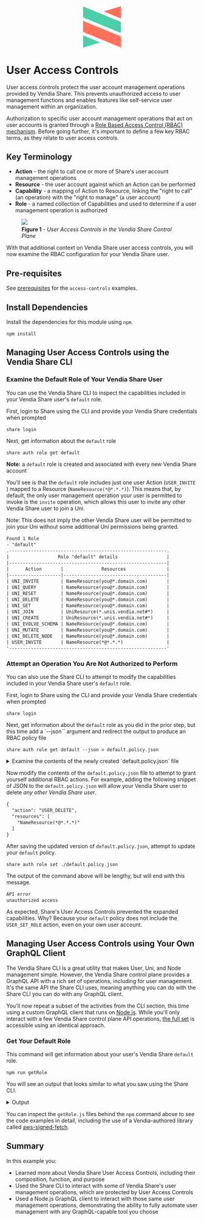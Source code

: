 <p align="center">
  <a href="https://vendia.net/">
    <img src="https://raw.githubusercontent.com/vendia/examples/main/vendia-logo.png" alt="vendia logo" width="100px">
  </a>
</p>

# User Access Controls
User access controls protect the user account management operations provided by Vendia Share.  This prevents unauthorized access to user management functions and enables features like self-service user management within an organization.

Authorization to specific user account management operations that act on user accounts is granted through a [Role Based Access Control (RBAC) mechanism](https://www.vendia.net/docs/share/rbac).  Before going further, it's important to define a few key RBAC terms, as they relate to user access controls.

## Key Terminology
* **Action** - the right to call one or more of Share's user account management operations
* **Resource** - the user account against which an Action can be performed
* **Capability** - a mapping of Action to Resource, linking the "right to call" (an operation) with the "right to manage" (a user account)
* **Role** - a named collection of Capabilities and used to determine if a user management operation is authorized

<figure>
  <img src="https://user-images.githubusercontent.com/85032783/151488927-8625e14b-4912-4fff-af82-d8e133790f61.png" />
  <figcaption><b>Figure 1</b> - <i>User Access Controls in the Vendia Share Control Plane</i></figcaption>
</figure>

With that additional context on Vendia Share user access controls, you will now examine the RBAC configuration for your Vendia Share user.

## Pre-requisites
See [prerequisites](../README.md#prerequisites) for the `access-controls` examples.

## Install Dependencies
Install the dependencies for this module using `npm`.

```
npm install
```

## Managing User Access Controls using the Vendia Share CLI

### Examine the Default Role of Your Vendia Share User
You can use the Vendia Share CLI to inspect the capabilities included in your Vendia Share user's `default` role.

First, login to Share using the CLI and provide your Vendia Share credentials when prompted
```
share login
```

Next, get information about the `default` role
```
share auth role get default
```

**Note:** a `default` role is created and associated with every new Vendia Share account

You'll see is that the `default` role includes just one user Action (`USER_INVITE `) mapped to a Resource (`NameResource(*@*.*.*)`).  This means that, by default, the only user management operation your user is permitted to invoke is the `invite` operation, which allows this user to invite any other Vendia Share user to join a Uni.

Note: This does not imply the other Vendia Share user will be permitted to join your Uni without some additional Uni permissions being granted.

```
Found 1 Role
- "default"
.----------------------------------------------------------.
|                  Role "default" details                  |
|----------------------------------------------------------|
|      Action       |              Resources               |
|-------------------|--------------------------------------|
| UNI_INVITE        | NameResource(you@*.domain.com)       |
| UNI_QUERY         | NameResource(you@*.domain.com)       |
| UNI_RESET         | NameResource(you@*.domain.com)       |
| UNI_DELETE        | NameResource(you@*.domain.com)       |
| UNI_GET           | NameResource(you@*.domain.com)       |
| UNI_JOIN          | UniResource(*.unis.vendia.net#*)     |
| UNI_CREATE        | UniResource(*.unis.vendia.net#*)     |
| UNI_EVOLVE_SCHEMA | NameResource(you@*.domain.com)       |
| UNI_MUTATE        | NameResource(you@*.domain.com)       |
| UNI_DELETE_NODE   | NameResource(you@*.domain.com)       |
| USER_INVITE       | NameResource(*@*.*.*)                |
'----------------------------------------------------------'
```

### Attempt an Operation You Are Not Authorized to Perform
You can also use the Share CLI to attempt to modify the capabilities included in your Vendia Share user's `default` role.

First, login to Share using the CLI and provide your Vendia Share credentials when prompted
```
share login
```

Next, get information about the `default` role as you did in the prior step, but this time add a `--json`` argument and redirect the output to produce an RBAC policy file
```
share auth role get default --json > default.policy.json
```

<details>
<summary>
Examine the contents of the newly created `default.policy.json` file
</summary>

```
    {
      "name": "default",
      "capabilities": [
        {
          "action": "UNI_INVITE",
          "resources": [
            "NameResource(you@*.domain.com)"
          ]
        },
        {
          "action": "UNI_QUERY",
          "resources": [
            "NameResource(you@*.domain.com)"
          ]
        },
        {
          "action": "UNI_RESET",
          "resources": [
            "NameResource(you@*.domain.com)"
          ]
        },
        {
          "action": "UNI_DELETE",
          "resources": [
            "NameResource(you@*.domain.com)"
          ]
        },
        {
          "action": "UNI_GET",
          "resources": [
            "NameResource(you@*.domain.com)"
          ]
        },
        {
          "action": "UNI_JOIN",
          "resources": [
            "UniResource(*.unis.vendia.net#*)"
          ]
        },
        {
          "action": "UNI_CREATE",
          "resources": [
            "UniResource(*.unis.vendia.net#*)"
          ]
        },
        {
          "action": "UNI_EVOLVE_SCHEMA",
          "resources": [
            "NameResource(you@*.domain.com)"
          ]
        },
        {
          "action": "UNI_MUTATE",
          "resources": [
            "NameResource(you@*.domain.com)"
          ]
        },
        {
          "action": "UNI_DELETE_NODE",
          "resources": [
            "NameResource(you@*.domain.com)"
          ]
        },
        {
          "action": "USER_INVITE",
          "resources": [
            "NameResource(*@*.*.*)"
          ]
        }
      ]
    }
```

</details>

Now modify the contents of the `default.policy.json` file to attempt to grant yourself additional RBAC actions.  For example, adding the following snippet of JSON to the `default.policy.json` will allow your Vendia Share user to delete _any other Vendia Share user_.

```
{
  "action": "USER_DELETE",
  "resources": [
    "NameResource(*@*.*.*)"
  ]
}
```

After saving the updated version of `default.policy.json`, attempt to update your `default` policy.

```
share auth role set ./default.policy.json
```

The output of the command above will be lengthy, but will end with this message.

```
API error
unauthorized access
```

As expected, Share's User Access Controls prevented the expanded capabilities. Why? Because your `default` policy does not include the `USER_SET_ROLE` action, even on your own user account.

## Managing User Access Controls using Your Own GraphQL Client
The Vendia Share CLI is a great utility that makes User, Uni, and Node management simple.  However, the Vendia Share control plane provides a GraphQL API with a rich set of operations, including for user management.  It's the same API the Share CLI uses, meaning anything you can do with the Share CLI you can do with any GraphQL client.

You'll now repeat a subset of the activities from the CLI section, this time using a custom GraphQL client that runs on [Node.js](https://nodejs.org/).  While you'll only interact with a few Vendia Share control plane API operations, [the full set](https://www.vendia.net/docs/share/share-graphql-schema) is accessible using an identical approach.

### Get Your Default Role

This command will get information about your user's Vendia Share `default` role.
```
npm run getRole
```

You will see an output that looks similar to what you saw using the Share CLI.

<details>
<summary>Output</summary>

```
Successfully called Share

UserId:  aaaaaaaa-bbbb-cccc-dddd-eeeeeeeeeeee
Has role: default

        Permitting: UNI_INVITE
        On: NameResource(you@*.domain.com)

        Permitting: UNI_QUERY
        On: NameResource(you@*.domain.com)

        Permitting: UNI_RESET
        On: NameResource(you@*.domain.com)

        Permitting: UNI_DELETE
        On: NameResource(you@*.domain.com)

        Permitting: UNI_GET
        On: NameResource(you@*.domain.com)

        Permitting: UNI_JOIN
        On: UniResource(*.unis.vendia.net#*)

        Permitting: UNI_CREATE
        On: UniResource(*.unis.vendia.net#*)

        Permitting: UNI_EVOLVE_SCHEMA
        On: NameResource(you@*.domain.com)

        Permitting: UNI_MUTATE
        On: NameResource(you@*.domain.com)

        Permitting: UNI_DELETE_NODE
        On: NameResource(you@*.domain.com)

        Permitting: USER_INVITE
        On: NameResource(*@*.*.*)

```
</details>

You can inspect the `getRole.js` files behind the `npm` command above to see the code examples in detail, including the use of a Vendia-authored library called [aws-signed-fetch](https://www.npmjs.com/package/@vendia/aws-signed-fetch/v/0.0.5).

## Summary

In this example you:

* Learned more about Vendia Share User Access Controls, including their composition, function, and purpose
* Used the Share CLI to interact with some of Vendia Share's user management operations, which are protected by User Access Controls 
* Used a Node.js GraphQL client to interact with those same user management operations, demonstrating the ability to fully automate user management with any GraphQL-capable tool you choose